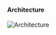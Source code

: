 
#### Architecture
![Architecture](https://onevmw-my.sharepoint.com/personal/juhyeongy_vmware_com/_layouts/15/guestaccess.aspx?docid=01d0677c77a224f13bcb57c2a509fe253&authkey=AQa2pHHZCPMZj-M70_PmlKQ&expiration=2017-07-31T09%3a36%3a21.000Z)
